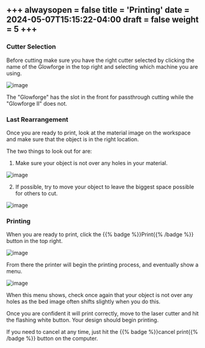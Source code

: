 +++
alwaysopen = false
title = 'Printing'
date = 2024-05-07T15:15:22-04:00
draft = false
weight = 5
+++
---

### Cutter Selection

Before cutting make sure you have the right cutter selected by clicking the name of the Glowforge in the top right and selecting which machine you are using.

![image](/images/227.png)

The "Glowforge" has the slot in the front for passthrough cutting while the "Glowforge II" does not.

### Last Rearrangement

Once you are ready to print, look at the material image on the workspace and make sure that the object is in the right location.

The two things to look out for are:

1. Make sure your object is not over any holes in your material.

![image](/images/228.png)

2. If possible, try to move your object to leave the biggest space possible for others to cut.

![image](/images/229.png)

### Printing

When you are ready to print, click the {{% badge %}}Print{{% /badge %}} button in the top right.

![image](/images/230.png)

From there the printer will begin the printing process, and eventually show a menu. 

![image](/images/231.png)

When this menu shows, check once again that your object is not over any holes as the bed image often shifts slightly when you do this.

Once you are confident it will print correctly, move to the laser cutter and hit the flashing white button. Your design should begin printing.

If you need to cancel at any time, just hit the {{% badge %}}cancel print{{% /badge %}} button on the computer.
